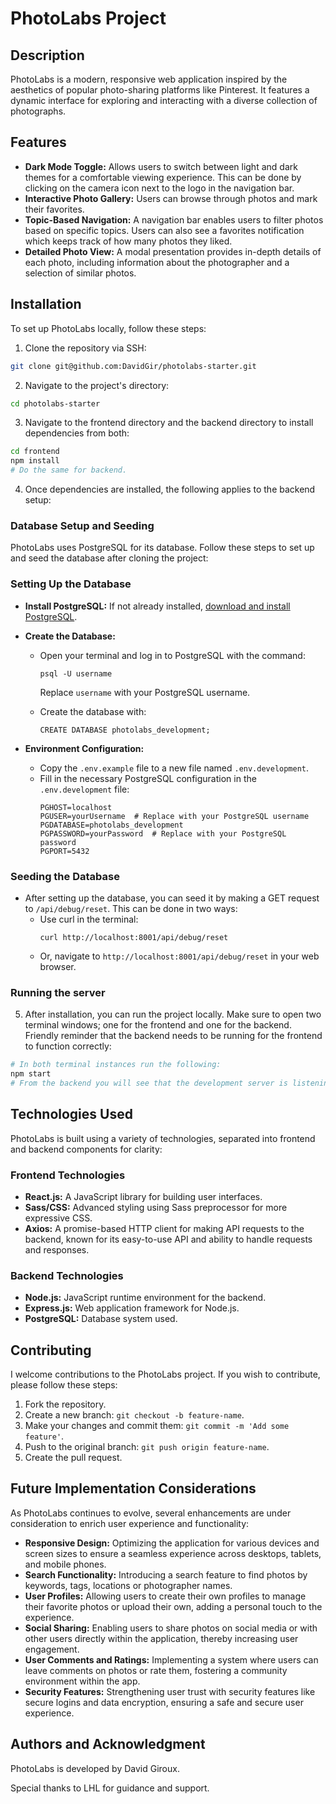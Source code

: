 # PhotoLabs Project

## Description

PhotoLabs is a modern, responsive web application inspired by the aesthetics of popular photo-sharing platforms like Pinterest. It features a dynamic interface for exploring and interacting with a diverse collection of photographs. 

## Features

- **Dark Mode Toggle:** Allows users to switch between light and dark themes for a comfortable viewing experience. This can be done by clicking on the camera icon next to the logo in the navigation bar.
- **Interactive Photo Gallery:** Users can browse through photos and mark their favorites.
- **Topic-Based Navigation:** A navigation bar enables users to filter photos based on specific topics. Users can also see a favorites notification which keeps track of how many photos they liked.
- **Detailed Photo View:** A modal presentation provides in-depth details of each photo, including information about the photographer and a selection of similar photos.

## Installation

To set up PhotoLabs locally, follow these steps:

1. Clone the repository via SSH:
```bash
git clone git@github.com:DavidGir/photolabs-starter.git
```

2. Navigate to the project's directory:
```bash
cd photolabs-starter
```

3. Navigate to the frontend directory and the backend directory to install dependencies from both:
```bash
cd frontend
npm install
# Do the same for backend.
```

4. Once dependencies are installed, the following applies to the backend setup:

### Database Setup and Seeding

PhotoLabs uses PostgreSQL for its database. Follow these steps to set up and seed the database after cloning the project:

### Setting Up the Database

- **Install PostgreSQL:** If not already installed, [download and install PostgreSQL](https://www.postgresql.org/download/).
   
- **Create the Database:**
   - Open your terminal and log in to PostgreSQL with the command: 
     ```
     psql -U username
     ```
     Replace `username` with your PostgreSQL username.

   - Create the database with: 
     ```
     CREATE DATABASE photolabs_development;
     ```

- **Environment Configuration:**
   - Copy the `.env.example` file to a new file named `.env.development`.
   - Fill in the necessary PostgreSQL configuration in the `.env.development` file:
     ```
     PGHOST=localhost
     PGUSER=yourUsername  # Replace with your PostgreSQL username
     PGDATABASE=photolabs_development
     PGPASSWORD=yourPassword  # Replace with your PostgreSQL password
     PGPORT=5432
     ```

### Seeding the Database

- After setting up the database, you can seed it by making a GET request to `/api/debug/reset`. This can be done in two ways:
  - Use curl in the terminal: 
     ```
     curl http://localhost:8001/api/debug/reset
     ```
  - Or, navigate to `http://localhost:8001/api/debug/reset` in your web browser.

### Running the server
5. After installation, you can run the project locally. Make sure to open two terminal windows; one for the frontend and one for the backend. Friendly reminder that the backend needs to be running for the frontend to function correctly:
```bash
# In both terminal instances run the following:
npm start
# From the backend you will see that the development server is listening on port 8001 & the frontend is running the application on port 3000 in your default web browser.
```

## Technologies Used

PhotoLabs is built using a variety of technologies, separated into frontend and backend components for clarity:

### Frontend Technologies

- **React.js:** A JavaScript library for building user interfaces.
- **Sass/CSS:** Advanced styling using Sass preprocessor for more expressive CSS.
- **Axios:** A promise-based HTTP client for making API requests to the backend, known for its easy-to-use API and ability to handle requests and responses.

### Backend Technologies

- **Node.js:** JavaScript runtime environment for the backend.
- **Express.js:** Web application framework for Node.js.
- **PostgreSQL:** Database system used.

## Contributing

I welcome contributions to the PhotoLabs project. If you wish to contribute, please follow these steps:

1. Fork the repository.
2. Create a new branch: `git checkout -b feature-name`.
3. Make your changes and commit them: `git commit -m 'Add some feature'`.
4. Push to the original branch: `git push origin feature-name`.
5. Create the pull request.

## Future Implementation Considerations

As PhotoLabs continues to evolve, several enhancements are under consideration to enrich user experience and functionality:

- **Responsive Design:** Optimizing the application for various devices and screen sizes to ensure a seamless experience across desktops, tablets, and mobile phones.
- **Search Functionality:** Introducing a search feature to find photos by keywords, tags, locations or photographer names.
- **User Profiles:** Allowing users to create their own profiles to manage their favorite photos or upload their own, adding a personal touch to the experience.
- **Social Sharing:** Enabling users to share photos on social media or with other users directly within the application, thereby increasing user engagement.
- **User Comments and Ratings:** Implementing a system where users can leave comments on photos or rate them, fostering a community environment within the app.
- **Security Features:** Strengthening user trust with security features like secure logins and data encryption, ensuring a safe and secure user experience.

## Authors and Acknowledgment

PhotoLabs is developed by David Giroux.

Special thanks to LHL for guidance and support.


